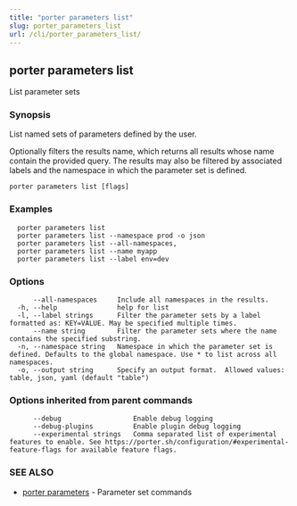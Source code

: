 ```yaml
---
title: "porter parameters list"
slug: porter_parameters_list
url: /cli/porter_parameters_list/
---
```

## porter parameters list

List parameter sets

### Synopsis

List named sets of parameters defined by the user.

Optionally filters the results name, which returns all results whose name contain the provided query.
The results may also be filtered by associated labels and the namespace in which the parameter set is defined.

```
porter parameters list [flags]
```

### Examples

```
  porter parameters list
  porter parameters list --namespace prod -o json
  porter parameters list --all-namespaces,
  porter parameters list --name myapp
  porter parameters list --label env=dev
```

### Options

```
      --all-namespaces     Include all namespaces in the results.
  -h, --help               help for list
  -l, --label strings      Filter the parameter sets by a label formatted as: KEY=VALUE. May be specified multiple times.
      --name string        Filter the parameter sets where the name contains the specified substring.
  -n, --namespace string   Namespace in which the parameter set is defined. Defaults to the global namespace. Use * to list across all namespaces.
  -o, --output string      Specify an output format.  Allowed values: table, json, yaml (default "table")
```

### Options inherited from parent commands

```
      --debug                  Enable debug logging
      --debug-plugins          Enable plugin debug logging
      --experimental strings   Comma separated list of experimental features to enable. See https://porter.sh/configuration/#experimental-feature-flags for available feature flags.
```

### SEE ALSO

* [porter parameters](/cli/porter_parameters/)	 - Parameter set commands

